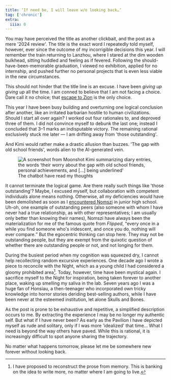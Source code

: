 ```yaml
---
title: ‘If need be, I will leave w/o looking back…’
tag: ['chronic']
extra:
  iiia: 0
---
```


You may have perceived the title as another clickbait, and the post as a mere '2024 review'. The title is the exact word I repeatedly told myself, however, ever since the outcome of my incorrigible decisions this year. I will remember the train returning to Lanzhou, where I stared at the dim wooden bulkhead, sitting huddled and feeling as if fevered. Following the should-have-been-memorable graduation, I viewed no exhibition, applied for no internship, and pushed further no personal projects that is even less viable in the new circumstances.

This should not hinder that the title line is an excuse. I have been *giving up giving up* all the time. I am conned to believe that I am not facing a choice. Dare call it no choice; that [escape to Zion](gemini://dantes.flounder.online/gemlog/Gemini_is_Zion.gmi) is the only choice.

<!--more-->

This year I have been busy building and overturning one logical conclusion after another, like an irritated barbarian hostile to human civilizations. Should I start all over again? I worked out four rationales to, and deproved three of them. I did not convince myself to debunk the last one; instead I concluded that 3–1 marks an indisputable victory. The remaining rational exclusively stuck me later — I am drifting away from 'those outstanding'.

And Kimi would rather make a drastic allusion than buzzes. 'The gap with old school friends', words alien to the AI-generated vein.

<figure>
<img src="https://s21.ax1x.com/2025/01/01/pAzvK6H.md.png" alt="A screenshot from Moonshot Kimi summarizing diary entries, the words ‘their worry about the gap with old school friends, personal achievements, and [...] being underlined’" class="ml-wordmark" />
<figcaption>The chatbot have read my thoughts</figcaption>
</figure>

It cannot terminate the logical game. Are there really such things like 'those outstanding'? Maybe, I excused myself, but collaboration with competent individuals alone means nothing. Otherwise, all my deficiencies would have been demolished as soon as I [encountered Nomszi](https://www.explainxkcd.com/wiki/index.php/1305:_Undocumented_Feature#:~:text=Many%20comments%20above,down%20in%202017.) in junior high school. Uh-oh, one example of outstanding peers (also someone with whom I have never had a true relationship, as with other representatives; I am usually only better than knowing their names), Nomszi have always been the materialization for me of the famous quote from *Flipped*, <q>every once in a while you find someone who's iridescent, and once you do, nothing will ever compare.</q> But the egocentric thinking can stop here. They may not be outstanding people, but they are exempt from the quixotic question of whether there are outstanding people or not, and not longing for them.

During the busiest period when my cognition was squeezed dry, I cannot help recollecting random excursive experiences. One decade ago I wrote a piece to reconcile with the Night, which as a young child I had considered a gloomy prohibited area[^rec]. Today, however, time have been mystical again. I sacrifice myself to the Night for inspiration, being taken forever to another place, waking up smelling my saliva in the lab. Seven years ago I was a huge fan of Honsiau, a then-teenager who incorporated own tricky knowledge into horror stories deriding best-selling authors, while I have been never at the esteemed institution, let alone Skulls and Bones.

[^rec]: I have proposed to reconstruct the prose from memory. This is banking on the idea to write more, no matter where I am going to live.

As the post is prone to be exhaustive and repetitive, a simplified description occurs to me. By extracting the experience I may be no longer my authentic self. But what if I have never been? As early as the Pavilion I have depicted myself as rude and solitary, only if I was more 'idealized' that time... What I need is beyond the way others have paved. While this is rational, it is increasingly difficult to spot anyone sharing the trajectory.

No matter what happens tomorrow, please let me be somewhere new forever without looking back.
